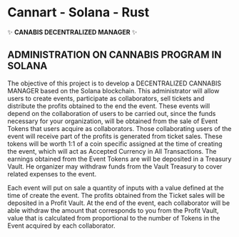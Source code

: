 # Cannart - Solana - Rust

✨ **CANABIS DECENTRALIZED MANAGER** ✨

## ADMINISTRATION ON CANNABIS PROGRAM IN SOLANA

The objective of this project is to develop a
DECENTRALIZED CANNABIS MANAGER
based on the Solana blockchain. This
administrator will allow users to create
events, participate as collaborators, sell
tickets and distribute the profits obtained to the
end the event.
These events will depend on the collaboration of
users to be carried out, since the
funds necessary for your organization,
will be obtained from the sale of Event Tokens that
users acquire as
collaborators. Those collaborating users
of the event will receive part of the profits
is generated from ticket sales.
These tokens will be worth 1:1 of a coin
specific assigned at the time of creating the
event, which will act as Accepted Currency in
All Transactions. The earnings
obtained from the Event Tokens are
will be deposited in a Treasury Vault. He
organizer may withdraw funds from the Vault
Treasury to cover related expenses
to the event.

Each event will put on sale a quantity of
inputs with a value defined at the time of
create the event. The profits obtained from the
Ticket sales will be deposited in a
Profit Vault.
At the end of the event, each collaborator will be able
withdraw the amount that corresponds to you from the
Profit Vault, value that is calculated from
proportional to the number of Tokens in the
Event acquired by each collaborator.

